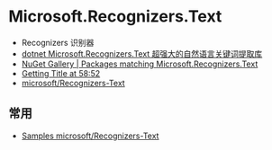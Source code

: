# Microsoft.Recognizers.Text

- Recognizers 识别器
- [dotnet Microsoft.Recognizers.Text 超强大的自然语言关键词提取库](https://my.oschina.net/u/4373790/blog/4289979)
- [NuGet Gallery | Packages matching Microsoft.Recognizers.Text](https://www.nuget.org/packages?q=Microsoft.Recognizers.Text)
- [Getting Title at 58:52](https://github.com/microsoft/Recognizers-Text)
- [microsoft/Recognizers-Text](https://github.com/microsoft/Recognizers-Text/tree/master/.NET)

## 常用

- [Samples microsoft/Recognizers-Text](https://github.com/microsoft/Recognizers-Text/tree/master/.NET/Samples)

```c#


```
